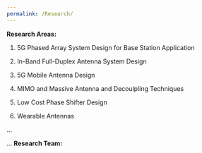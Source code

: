 ```yaml
---
permalink: /Research/
---
```

**Research Areas:**

1. 5G Phased Array System Design for Base Station Application  

3. In-Band Full-Duplex Antenna System Design  

4. 5G Mobile Antenna Design  

4. MIMO and Massive Antenna and Decoulpling Techniques

5. Low Cost Phase Shifter Design

5. Wearable Antennas

...

...
**Research Team:**
